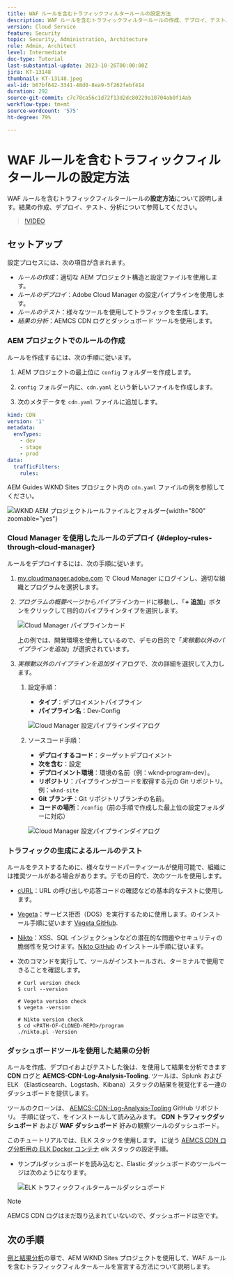 ```yaml
---
title: WAF ルールを含むトラフィックフィルタールールの設定方法
description: WAF ルールを含むトラフィックフィルタールールの作成、デプロイ、テスト、結果の分析を設定する方法について説明します。
version: Cloud Service
feature: Security
topic: Security, Administration, Architecture
role: Admin, Architect
level: Intermediate
doc-type: Tutorial
last-substantial-update: 2023-10-26T00:00:00Z
jira: KT-13148
thumbnail: KT-13148.jpeg
exl-id: b67bf642-3341-48d0-8ea9-5f262febf414
duration: 292
source-git-commit: c7c78ca56c1d72f13d2dc80229a10704ab0f14ab
workflow-type: tm+mt
source-wordcount: '575'
ht-degree: 79%

---
```


# WAF ルールを含むトラフィックフィルタールールの設定方法

WAF ルールを含むトラフィックフィルタールールの&#x200B;**設定方法**&#x200B;について説明します。結果の作成、デプロイ、テスト、分析について参照してください。

>[!VIDEO](https://video.tv.adobe.com/v/3425407?quality=12&learn=on)

## セットアップ

設定プロセスには、次の項目が含まれます。

- _ルールの作成_：適切な AEM プロジェクト構造と設定ファイルを使用します。
- _ルールのデプロイ_：Adobe Cloud Manager の設定パイプラインを使用します。
- _ルールのテスト_：様々なツールを使用してトラフィックを生成します。
- _結果の分析_：AEMCS CDN ログとダッシュボード ツールを使用します。

### AEM プロジェクトでのルールの作成

ルールを作成するには、次の手順に従います。

1. AEM プロジェクトの最上位に `config` フォルダーを作成します。

1. `config` フォルダー内に、`cdn.yaml` という新しいファイルを作成します。

1. 次のメタデータを `cdn.yaml` ファイルに追加します。

```yaml
kind: CDN
version: '1'
metadata:
  envTypes:
    - dev
    - stage
    - prod
data:
  trafficFilters:
    rules:
```

AEM Guides WKND Sites プロジェクト内の `cdn.yaml` ファイルの例を参照してください。

![WKND AEM プロジェクトルールファイルとフォルダー](./assets/wknd-rules-file-and-folder.png){width="800" zoomable="yes"}

### Cloud Manager を使用したルールのデプロイ {#deploy-rules-through-cloud-manager}

ルールをデプロイするには、次の手順に従います。

1. [my.cloudmanager.adobe.com](https://my.cloudmanager.adobe.com/) で Cloud Manager にログインし、適切な組織とプログラムを選択します。

1. _プログラムの概要_&#x200B;ページから&#x200B;_パイプライン_&#x200B;カードに移動し、「**+ 追加**」ボタンをクリックして目的のパイプラインタイプを選択します。

   ![Cloud Manager パイプラインカード](./assets/cloud-manager-pipelines-card.png)

   上の例では、開発環境を使用しているので、デモの目的で「_実稼動以外のパイプラインを追加_」が選択されています。

1. _実稼動以外のパイプラインを追加_&#x200B;ダイアログで、次の詳細を選択して入力します。

   1. 設定手順：

      - **タイプ**：デプロイメントパイプライン
      - **パイプライン名**：Dev-Config

      ![Cloud Manager 設定パイプラインダイアログ](./assets/cloud-manager-config-pipeline-step1-dialog.png)

   2. ソースコード手順：

      - **デプロイするコード**：ターゲットデプロイメント
      - **次を含む**：設定
      - **デプロイメント環境**：環境の名前（例：wknd-program-dev）。
      - **リポジトリ**：パイプラインがコードを取得する元の Git リポジトリ。例：`wknd-site`
      - **Git ブランチ**：Git リポジトリブランチの名前。
      - **コードの場所**：`/config`（前の手順で作成した最上位の設定フォルダーに対応）

      ![Cloud Manager 設定パイプラインダイアログ](./assets/cloud-manager-config-pipeline-step2-dialog.png)

### トラフィックの生成によるルールのテスト

ルールをテストするために、様々なサードパーティツールが使用可能で、組織には推奨ツールがある場合があります。デモの目的で、次のツールを使用します。

- [cURL](https://curl.se/)：URL の呼び出しや応答コードの確認などの基本的なテストに使用します。

- [Vegeta](https://github.com/tsenart/vegeta)：サービス拒否（DOS）を実行するために使用します。のインストール手順に従います [Vegeta GitHub](https://github.com/tsenart/vegeta#install).

- [Nikto](https://github.com/sullo/nikto/wiki)：XSS、SQL インジェクションなどの潜在的な問題やセキュリティの脆弱性を見つけます。[Nikto GitHub](https://github.com/sullo/nikto) のインストール手順に従います。

- 次のコマンドを実行して、ツールがインストールされ、ターミナルで使用できることを確認します。

  ```shell
  # Curl version check
  $ curl --version
  
  # Vegeta version check
  $ vegeta -version
  
  # Nikto version check
  $ cd <PATH-OF-CLONED-REPO>/program
  ./nikto.pl -Version
  ```

### ダッシュボードツールを使用した結果の分析

ルールを作成、デプロイおよびテストした後は、を使用して結果を分析できます **CDN** ログと **AEMCS-CDN-Log-Analysis-Tooling**. ツールは、Splunk および ELK （Elasticsearch、Logstash、Kibana）スタックの結果を視覚化する一連のダッシュボードを提供します。

ツールのクローンは、 [AEMCS-CDN-Log-Analysis-Tooling](https://github.com/adobe/AEMCS-CDN-Log-Analysis-Tooling) GitHub リポジトリ。 手順に従って、をインストールして読み込みます。 **CDN トラフィックダッシュボード** および **WAF ダッシュボード** 好みの観察ツールのダッシュボード。

このチュートリアルでは、ELK スタックを使用します。 に従う [AEMCS CDN ログ分析用の ELK Docker コンテナ](https://github.com/adobe/AEMCS-CDN-Log-Analysis-Tooling/blob/main/ELK/README.md) elk スタックの設定手順。

- サンプルダッシュボードを読み込むと、Elastic ダッシュボードのツールページは次のようになります。

  ![ELK トラフィックフィルタールールダッシュボード](./assets/elk-dashboard.png)

>[!NOTE]
>
>    AEMCS CDN ログはまだ取り込まれていないので、ダッシュボードは空です。


## 次の手順

[例と結果分析](./examples-and-analysis.md)の章で、AEM WKND Sites プロジェクトを使用して、WAF ルールを含むトラフィックフィルタールールを宣言する方法について説明します。
